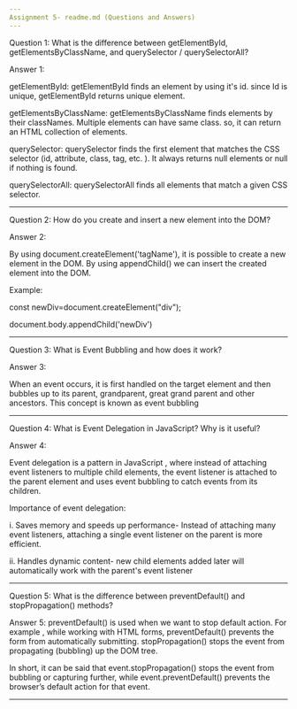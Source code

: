 ```yaml
---
Assignment 5- readme.md (Questions and Answers)
---
```


Question 1: What is the difference between getElementById, getElementsByClassName, and querySelector / querySelectorAll?

Answer 1:

getElementById: getElementById finds an element by using it's id. since Id is unique, getElementById returns unique element.

getElementsByClassName: getElementsByClassName finds elements by their classNames.
Multiple elements can have same class. so, it can return an HTML collection of elements.

querySelector: querySelector finds the first element that matches the CSS selector (id, attribute, class, tag, etc. ). It always returns null elements or null if nothing is found.

querySelectorAll: querySelectorAll finds all elements that match a given CSS selector.

---

Question 2: How do you create and insert a new element into the DOM?

Answer 2:

By using document.createElement('tagName'), it is possible to create a new element in the DOM.
By using appendChild() we can insert the created element into the DOM.

Example:

const newDiv=document.createElement("div");

document.body.appendChild('newDiv')

---

Question 3: What is Event Bubbling and how does it work?

Answer 3:

When an event occurs, it is first handled on the target element and then bubbles up to its parent, grandparent, great grand parent and other ancestors. This concept is known as event bubbling

---

Question 4: What is Event Delegation in JavaScript? Why is it useful?

Answer 4:

Event delegation is a pattern in JavaScript , where instead of attaching event listeners to multiple child elements, the event listener is attached to the parent element and uses event bubbling to catch events from its children.

Importance of event delegation:

i. Saves memory and speeds up performance- Instead of attaching many event listeners, attaching a single event listener on the parent is more efficient.

ii. Handles dynamic content- new child elements added later will automatically work with the parent's event listener

---

Question 5: What is the difference between preventDefault() and stopPropagation() methods?

Answer 5:
preventDefault() is used when we want to stop default action. For example , while working with HTML forms, preventDefault() prevents the form from automatically submitting.
stopPropagation() stops the event from propagating (bubbling) up the DOM tree.

In short, it can be said that event.stopPropagation() stops the event from bubbling or capturing further, while event.preventDefault() prevents the browser’s default action for that event.

---
